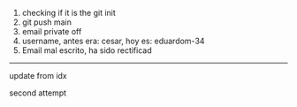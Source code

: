 1. checking if it is the git init
2. git push main
3. email private off
4. username, antes era: cesar, hoy es: eduardom-34
5. Email mal escrito, ha sido rectificad

**************

update from idx

second attempt